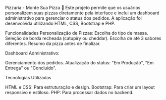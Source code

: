 Pizzaria - Monte Sua Pizza 🍕
Este projeto permite que os usuários personalizem suas pizzas diretamente pela interface e inclui um dashboard administrativo para gerenciar o status dos pedidos. A aplicação foi desenvolvida utilizando HTML, CSS, Bootstrap e PHP.

Funcionalidades
Personalização de Pizzas:
Escolha do tipo de massa.
Seleção de borda recheada (catupiry ou cheddar).
Escolha de até 3 sabores diferentes.
Resumo da pizza antes de finalizar.

Dashboard Administrativo:

Gerenciamento dos pedidos.
Atualização do status: "Em Produção", "Em Entrega" ou "Concluído".

Tecnologias Utilizadas

HTML e CSS: Para estruturação e design.
Bootstrap: Para criar um layout responsivo e estiloso.
PHP: Para processar dados no backend.
